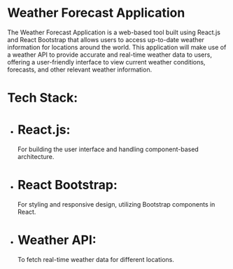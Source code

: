 # Weather Forecast Application

The Weather Forecast Application is a web-based tool built using React.js and React Bootstrap that allows users to access up-to-date weather information for locations around the world. This application will make use of a weather API to provide accurate and real-time weather data to users, offering a user-friendly interface to view current weather conditions, forecasts, and other relevant weather information.

# Tech Stack:

- # React.js:
  For building the user interface and handling component-based architecture.
- # React Bootstrap:
  For styling and responsive design, utilizing Bootstrap components in React.
- # Weather API:
   To fetch real-time weather data for different locations.
